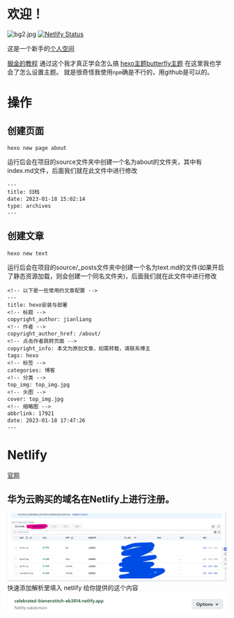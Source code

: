# 欢迎！
![bg2.jpg](https://fastly.jsdelivr.net/gh/ljl2107/imageshack/Anime/bg2.jpg)
[![Netlify Status](https://api.netlify.com/api/v1/badges/325f0f8d-5b82-4167-9991-f5d5506a7bb1/deploy-status)](https://app.netlify.com/sites/celebrated-bienenstitch-eb3814/deploys)

这是一个新手的[个人空间](https://ljl2107.top/)

[掘金的教程](https://juejin.cn/post/7190953007591194679#heading-4)
通过这个我才真正学会怎么搞
[hexo主题butterfly主题](https://butterfly.js.org/)
在这里我也学会了怎么设置主题。
就是很奇怪我使用`npm`确是不行的，用github是可以的。

# 操作
## 创建页面
```
hexo new page about
```
运行后会在项目的source文件夹中创建一个名为about的文件夹，其中有index.md文件，后面我们就在此文件中进行修改
```
---
title: 归档
date: 2023-01-18 15:02:14
type: archives
---
```
## 创建文章
```
hexo new text
```
运行后会在项目的source/_posts文件夹中创建一个名为text.md的文件(如果开启了静态资源加载，则会创建一个同名文件夹)，后面我们就在此文件中进行修改
```
<!-- 以下是一些常用的文章配置 -->
---
title: hexo安装与部署
<!-- 标题 -->
copyright_author: jianliang
<!-- 作者 -->
copyright_author_href: /about/
<!-- 点击作者跳转页面 -->
copyright_info: 本文为原创文章，如需转载，请联系博主
tags: hexo
<!-- 标签 -->
categories: 博客
<!-- 分类 -->
top_img: top_img.jpg
<!-- 头图 -->
cover: top_img.jpg
<!-- 缩略图 -->
abbrlink: 17921
date: 2023-01-18 17:47:26
---
```

# Netlify
[官网](https://app.netlify.com/)
## 华为云购买的域名在Netlify上进行注册。
![](vx_images/354101512230572.png)
快速添加解析里填入 netlify 给你提供的这个内容
![](vx_images/90061612248998.png)